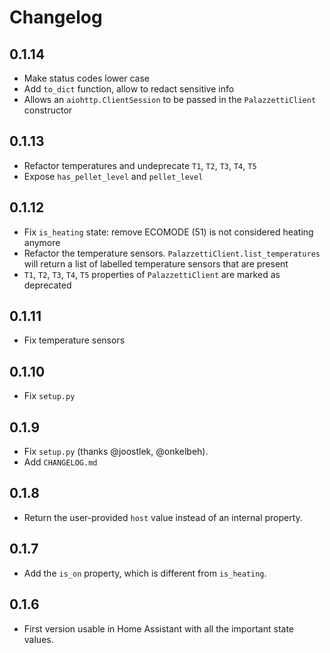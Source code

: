 # Changelog

## 0.1.14
* Make status codes lower case
* Add `to_dict` function, allow to redact sensitive info
* Allows an `aiohttp.ClientSession` to be passed in the `PalazzettiClient` constructor

## 0.1.13
* Refactor temperatures and undeprecate `T1`, `T2`, `T3`, `T4`, `T5`
* Expose `has_pellet_level` and `pellet_level`

## 0.1.12
* Fix `is_heating` state: remove ECOMODE (51) is not considered heating anymore
* Refactor the temperature sensors. `PalazzettiClient.list_temperatures` will return a list of labelled temperature sensors that are present
* `T1`, `T2`, `T3`, `T4`, `T5` properties of `PalazzettiClient` are marked as deprecated

## 0.1.11
* Fix temperature sensors

## 0.1.10
* Fix `setup.py`

## 0.1.9
* Fix `setup.py` (thanks @joostlek, @onkelbeh).
* Add `CHANGELOG.md`

## 0.1.8
* Return the user-provided `host` value instead of an internal property.

## 0.1.7
* Add the `is_on` property, which is different from `is_heating`.

## 0.1.6
* First version usable in Home Assistant with all the important state values.